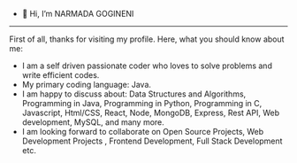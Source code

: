 - 👋 Hi, I’m NARMADA GOGINENI 
-------------------------------------------------------------------------------------------------------------------------
First of all, thanks for visiting my profile. Here, what you should know about me:

- I am a self driven passionate coder who loves to solve problems and write efficient codes.
- My primary coding language: Java.
- I am happy to discuss about: Data Structures and Algorithms, Programming in Java, Programming in Python, Programming in C, Javascript, Html/CSS, React, Node, MongoDB, Express, Rest API, Web development, MySQL, and many more.
- I am looking forward to collaborate on Open Source Projects, Web Development Projects , Frontend Development, Full Stack Development etc.


<!---
narmadagogineni/narmadagogineni is a ✨ special ✨ repository because its `README.md` (this file) appears on your GitHub profile.
You can click the Preview link to take a look at your changes.
--->
